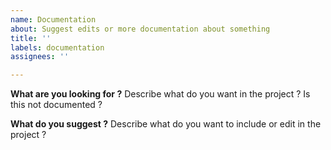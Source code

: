 ```yaml
---
name: Documentation
about: Suggest edits or more documentation about something
title: ''
labels: documentation
assignees: ''

---
```


**What are you looking for ?**
Describe what do you want in the project ? Is this not documented ?

**What do you suggest ?**
Describe what do you want to include or edit in the project ?
